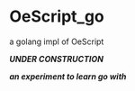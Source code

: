 # OeScript_go
a golang impl of OeScript

_**UNDER CONSTRUCTION**_

_**an experiment to learn go with**_
